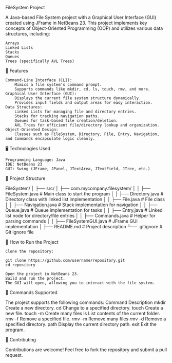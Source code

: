 FileSystem Project

A Java-based File System project with a Graphical User Interface (GUI) created using JFrame in NetBeans 23. This project implements key concepts of Object-Oriented Programming (OOP) and utilizes various data structures, including:

    Arrays
    Linked Lists
    Stacks
    Queues
    Trees (specifically AVL Trees)

🔧 Features

    Command-Line Interface (CLI):
        Mimics a file system's command prompt.
        Supports commands like mkdir, cd, ls, touch, rmv, and more.
    Graphical User Interface (GUI):
        Displays the current file system structure dynamically.
        Provides input fields and output areas for easy interaction.
    Data Structures:
        Linked Lists for managing file and directory entries.
        Stacks for tracking navigation paths.
        Queues for task-based file creation/deletion.
        AVL Trees for efficient file/directory lookup and organization.
    Object-Oriented Design:
        Classes such as FileSystem, Directory, File, Entry, Navigation, and Commands encapsulate logic cleanly.

🖥️ Technologies Used

    Programming Language: Java
    IDE: NetBeans 23
    GUI: Swing (JFrame, JPanel, JTextArea, JTextField, JTree, etc.)

📂 Project Structure

FileSystem/
│
├── src/
│   ├── com.mycompany.filesystem/
│   │   ├── FileSystem.java         # Main class to start the program
│   │   ├── Directory.java          # Directory class with linked list implementation
│   │   ├── File.java               # File class
│   │   ├── Navigation.java         # Stack implementation for navigation
│   │   ├── Queue.java              # Queue implementation for tasks
│   │   ├── Entry.java              # Linked list node for directory/file entries
│   │   ├── Commands.java           # Helper for parsing commands
│   │   ├── FileSystemGUI.java      # JFrame GUI implementation
│
├── README.md                       # Project description
└── .gitignore                      # Git ignore file

🚀 How to Run the Project

    Clone the repository:

    git clone https://github.com/username/repository.git
    cd repository

    Open the project in NetBeans 23.
    Build and run the project.
    The GUI will open, allowing you to interact with the file system.

📝 Commands Supported

The project supports the following commands:
Command	Description
mkdir <name>	Create a new directory.
cd <directory>	Change to a specified directory.
touch <file>	Create a new file.
touch -m <files> Create many files
ls	List contents of the current folder.
rmv -f <file>	Remove a specified file.
rmv -m <files> Remove many files
rmv -d <directory>	Remove a specified directory.
path	Display the current directory path.
exit	Exit the program.


🤝 Contributing

Contributions are welcome! Feel free to fork the repository and submit a pull request.
